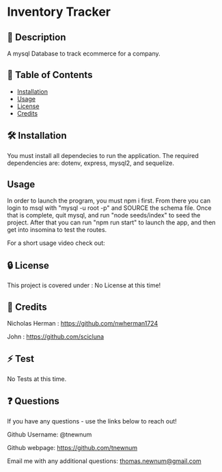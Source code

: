 # Inventory Tracker


## 📘 Description

A mysql Database to track ecommerce for a company.

## 📑 Table of Contents 

- [Installation](#installation)
- [Usage](#usage)
- [License](#license)
- [Credits](#credits)

## 🛠️ Installation 

You must install all dependecies to run the application. The required dependencies are: dotenv, express, mysql2, and sequelize.

## Usage

In order to launch the program, you must npm i first. From there you can login to msql with "mysql -u root -p" and SOURCE the schema file. Once that is complete, quit mysql, and run "node seeds/index" to seed the project. After that you can run "npm run start" to launch the app, and then get into insomina to test the routes. 

For a short usage video check out: 



## 🔒 License

This project is covered under : No License at this time!

## 🤝 Credits

Nicholas Herman : https://github.com/nwherman1724

John : https://github.com/scicluna

## ⚡ Test

No Tests at this time. 

## ❓ Questions

If you have any questions - use the links below to reach out!

Github Username: @tnewnum

Github webpage: https://github.com/tnewnum

Email me with any additional questions: thomas.newnum@gmail.com